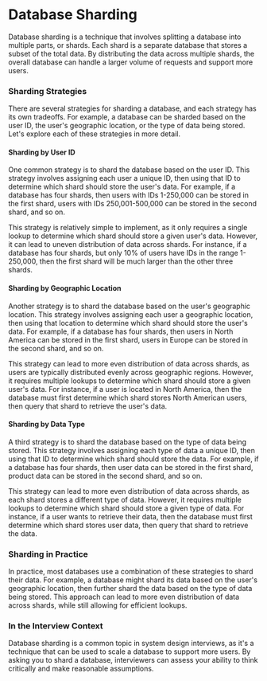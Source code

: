 # Database Sharding

Database sharding is a technique that involves splitting a database into multiple parts, or shards. Each shard is a separate database that stores a subset of the total data. By distributing the data across multiple shards, the overall database can handle a larger volume of requests and support more users.

### Sharding Strategies

There are several strategies for sharding a database, and each strategy has its own tradeoffs. For example, a database can be sharded based on the user ID, the user's geographic location, or the type of data being stored. Let's explore each of these strategies in more detail.

#### Sharding by User ID

One common strategy is to shard the database based on the user ID. This strategy involves assigning each user a unique ID, then using that ID to determine which shard should store the user's data. For example, if a database has four shards, then users with IDs 1-250,000 can be stored in the first shard, users with IDs 250,001-500,000 can be stored in the second shard, and so on.

This strategy is relatively simple to implement, as it only requires a single lookup to determine which shard should store a given user's data. However, it can lead to uneven distribution of data across shards. For instance, if a database has four shards, but only 10% of users have IDs in the range 1-250,000, then the first shard will be much larger than the other three shards.

#### Sharding by Geographic Location

Another strategy is to shard the database based on the user's geographic location. This strategy involves assigning each user a geographic location, then using that location to determine which shard should store the user's data. For example, if a database has four shards, then users in North America can be stored in the first shard, users in Europe can be stored in the second shard, and so on.

This strategy can lead to more even distribution of data across shards, as users are typically distributed evenly across geographic regions. However, it requires multiple lookups to determine which shard should store a given user's data. For instance, if a user is located in North America, then the database must first determine which shard stores North American users, then query that shard to retrieve the user's data.

#### Sharding by Data Type

A third strategy is to shard the database based on the type of data being stored. This strategy involves assigning each type of data a unique ID, then using that ID to determine which shard should store the data. For example, if a database has four shards, then user data can be stored in the first shard, product data can be stored in the second shard, and so on.

This strategy can lead to more even distribution of data across shards, as each shard stores a different type of data. However, it requires multiple lookups to determine which shard should store a given type of data. For instance, if a user wants to retrieve their data, then the database must first determine which shard stores user data, then query that shard to retrieve the data.

### Sharding in Practice

In practice, most databases use a combination of these strategies to shard their data. For example, a database might shard its data based on the user's geographic location, then further shard the data based on the type of data being stored. This approach can lead to more even distribution of data across shards, while still allowing for efficient lookups.

### In the Interview Context

Database sharding is a common topic in system design interviews, as it's a technique that can be used to scale a database to support more users. By asking you to shard a database, interviewers can assess your ability to think critically and make reasonable assumptions.
